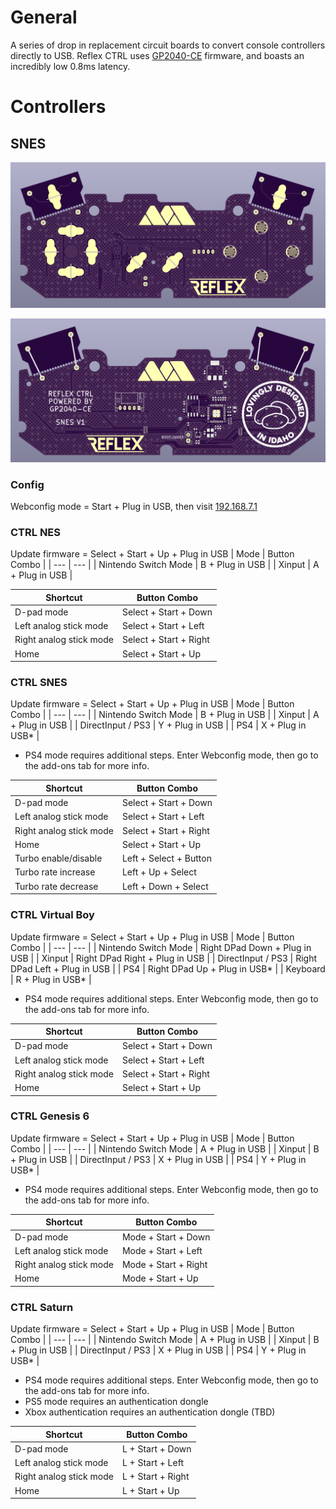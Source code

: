 # General
A series of drop in replacement circuit boards to convert console controllers directly to USB. Reflex CTRL uses [GP2040-CE](https://gp2040-ce.info/#/) firmware, and boasts an incredibly low 0.8ms latency.

# Controllers
## SNES
![alt text](https://github.com/misteraddons/Reflex-CTRL/blob/main/Images/snes-front.png "SNES Front")

![alt text](https://github.com/misteraddons/Reflex-CTRL/blob/main/Images/snes-rear.png "SNES Rear")

### Config
Webconfig mode = Start + Plug in USB, then visit [192.168.7.1](192.168.7.1)

### CTRL NES
Update firmware = Select + Start + Up + Plug in USB
| Mode | Button Combo |
| --- | --- |
| Nintendo Switch Mode | B + Plug in USB |
| Xinput | A + Plug in USB |

| Shortcut | Button Combo |
| --- | --- |
| D-pad mode | Select + Start + Down |
| Left analog stick mode | Select + Start + Left |
| Right analog stick mode | Select + Start + Right |
| Home | Select + Start + Up |

### CTRL SNES
Update firmware = Select + Start + Up + Plug in USB
| Mode | Button Combo |
| --- | --- |
| Nintendo Switch Mode | B + Plug in USB |
| Xinput | A + Plug in USB |
| DirectInput / PS3 | Y + Plug in USB |
| PS4 | X + Plug in USB* |
* PS4 mode requires additional steps. Enter Webconfig mode, then go to the add-ons tab for more info.

| Shortcut | Button Combo |
| --- | --- |
| D-pad mode | Select + Start + Down |
| Left analog stick mode | Select + Start + Left |
| Right analog stick mode | Select + Start + Right |
| Home | Select + Start + Up |
| Turbo enable/disable | Left + Select + Button |
| Turbo rate increase | Left + Up + Select |
| Turbo rate decrease | Left + Down + Select |

### CTRL Virtual Boy
Update firmware = Select + Start + Up + Plug in USB
| Mode | Button Combo |
| --- | --- |
| Nintendo Switch Mode | Right DPad Down + Plug in USB |
| Xinput | Right DPad Right + Plug in USB |
| DirectInput / PS3 | Right DPad Left + Plug in USB |
| PS4 | Right DPad Up + Plug in USB* |
| Keyboard | R + Plug in USB* |
* PS4 mode requires additional steps. Enter Webconfig mode, then go to the add-ons tab for more info.

| Shortcut | Button Combo |
| --- | --- |
| D-pad mode | Select + Start + Down |
| Left analog stick mode | Select + Start + Left |
| Right analog stick mode | Select + Start + Right |
| Home | Select + Start + Up |

### CTRL Genesis 6
Update firmware = Select + Start + Up + Plug in USB
| Mode | Button Combo |
| --- | --- |
| Nintendo Switch Mode | A + Plug in USB |
| Xinput | B + Plug in USB |
| DirectInput / PS3 | X + Plug in USB |
| PS4 | Y + Plug in USB* |
* PS4 mode requires additional steps. Enter Webconfig mode, then go to the add-ons tab for more info.

| Shortcut | Button Combo |
| --- | --- |
| D-pad mode | Mode + Start + Down |
| Left analog stick mode | Mode + Start + Left |
| Right analog stick mode | Mode + Start + Right |
| Home | Mode + Start + Up |

### CTRL Saturn
Update firmware = Select + Start + Up + Plug in USB
| Mode | Button Combo |
| --- | --- |
| Nintendo Switch Mode | A + Plug in USB |
| Xinput | B + Plug in USB |
| DirectInput / PS3 | X + Plug in USB |
| PS4 | Y + Plug in USB* |
* PS4 mode requires additional steps. Enter Webconfig mode, then go to the add-ons tab for more info.
* PS5 mode requires an authentication dongle
* Xbox authentication requires an authentication dongle (TBD)

| Shortcut | Button Combo |
| --- | --- |
| D-pad mode | L + Start + Down |
| Left analog stick mode | L + Start + Left |
| Right analog stick mode | L + Start + Right |
| Home | L + Start + Up |
